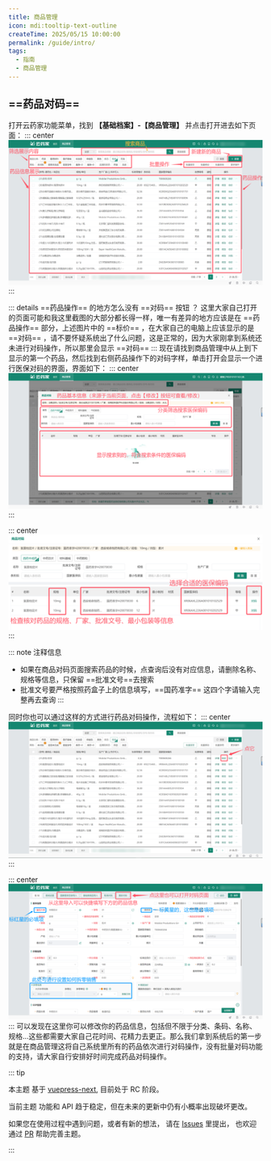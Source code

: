 ```yaml
---
title: 商品管理
icon: mdi:tooltip-text-outline
createTime: 2025/05/15 10:00:00
permalink: /guide/intro/
tags:
  - 指南
  - 商品管理
---
```

## ==药品对码==

打开云药家功能菜单，找到 **【基础档案】-【商品管理】** 并点击打开进去如下页面：
::: center
![图片描述](/images/goods/duima.png)
:::

::: details ==药品操作== 的地方怎么没有 ==对码== 按钮 ？
这里大家自己打开的页面可能和我这里截图的大部分都长得一样，唯一有差异的地方应该是在 ==药品操作== 部分，上述图片中的 ==标价== ，在大家自己的电脑上应该显示的是 ==对码== ，请不要怀疑系统出了什么问题，这是正常的，因为大家刚拿到系统还未进行对码操作，所以那里会显示 ==对码==
:::
现在请找到商品管理中从上到下显示的第一个药品，然后找到右侧药品操作下的对码字样，单击打开会显示一个进行医保对码的界面，界面如下：
::: center
![图片描述](/images/goods/duima1.png)
:::

::: center
![图片描述](/images/goods/duima2.png)
:::

::: note 注释信息

- 如果在商品对码页面搜索药品的时候，点查询后没有对应信息，请删除名称、规格等信息，只保留 ==批准文号==去搜索
- 批准文号要严格按照药盒子上的信息填写，==国药准字== 这四个字请输入完整再去查询
:::

同时你也可以通过这样的方式进行药品对码操作，流程如下：
::: center
![图片描述](/images/goods/duima3.png)
:::

::: center
![图片描述](/images/goods/duima4.png)
:::
可以发现在这里你可以修改你的药品信息，包括但不限于分类、条码、名称、规格...这些都需要大家自己花时间、花精力去更正。那么我们拿到系统后的第一步就是在商品管理这将自己系统里所有的药品依次进行对码操作，没有批量对码功能的支持，请大家自行安排好时间完成药品对码操作。

::: tip

本主题 基于 [vuepress-next](https://github.com/vuepress/vuepress-next), 目前处于 RC 阶段。

当前主题 功能和 API 趋于稳定，但在未来的更新中仍有小概率出现破坏更改。

如果您在使用过程中遇到问题，或者有新的想法，
请在 [Issues](https://github.com/pengzhanbo/vuepress-theme-plume/issues) 里提出，
也欢迎 通过 [PR](https://github.com/pengzhanbo/vuepress-theme-plume/pulls) 帮助完善主题。

:::
